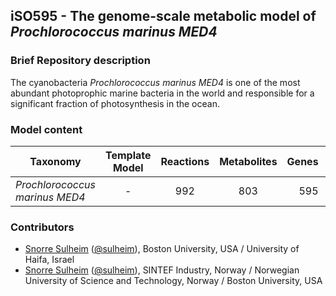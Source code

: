## iSO595 - The genome-scale metabolic model of _Prochlorococcus marinus MED4_

### Brief Repository description
The cyanobacteria _Prochlorococcus marinus MED4_ is one of the most abundant photoprophic marine bacteria in the world and responsible for a significant fraction of photosynthesis in the ocean. 

### Model content
| Taxonomy | Template Model | Reactions | Metabolites| Genes | Memote score |
| ------------- |:-------------:|:-------------:|:-------------:|-----:|-----:|
| _Prochlorococcus marinus MED4_ | - | 992 | 803 | 595 | - |

### Contributors
* [Snorre Sulheim](https://www.barabasilab.com/people/shany-ofaim) ([@sulheim](https://github.com/shashany)), Boston University, USA / University of Haifa, Israel 
* [Snorre Sulheim](https://www.sintef.no/en/all-employees/employee/?empId=5675) ([@sulheim](https://github.com/sulheim)), SINTEF Industry, Norway / Norwegian University of Science and Technology, Norway / Boston University, USA

